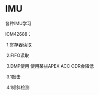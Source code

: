 # IMU
各种IMU学习



ICM42688：

​	1.寄存器读取

​	2.FIFO读取

​    3.DMP使用 使用某些APEX ACC ODR会降低

​			3.1敲击

​			4.1倾斜检测